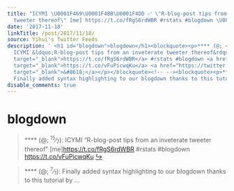 ```yaml
---
title: "ICYMI \U0001F469‍\U0001F4BB\U0001F4DD ✅ \"R-blog-post tips from an inveterate
  tweeter thereof\" [me] https://t.co/fRgS6rdWBR #rstats #blogdown \U0001F46F‍♂️ https://t.co/vFuPicwqKu"
date: '2017-11-18'
linkTitle: /post/2017/11/18/
source: Yihui's Twitter Feeds
description: ' <h1 id="blogdown">blogdown</h1><blockquote><p>**** (@; <sup>15</sup>&frasl;<sub>7</sub>):
  ICYMI &ldquo;R-blog-post tips from an inveterate tweeter thereof&rdquo; [me]<a href="https://t.co/fRgS6rdWBR"
  target="_blank">https://t.co/fRgS6rdWBR</a> #rstats #blogdown <a href="https://t.co/vFuPicwqKu"
  target="_blank">https://t.co/vFuPicwqKu</a> <a href="https://twitter.com/xieyihui/status/931583313063632896"
  target="_blank">&#8618;</a></p></blockquote><!-- --><blockquote><p>**** (@; <sup>7</sup>&frasl;<sub>1</sub>):
  Finally added syntax highlighting to our blogdown thanks to this tutorial by ...'
disable_comments: true
---
```

 <h1 id="blogdown">blogdown</h1><blockquote><p>**** (@; <sup>15</sup>&frasl;<sub>7</sub>): ICYMI &ldquo;R-blog-post tips from an inveterate tweeter thereof&rdquo; [me]<a href="https://t.co/fRgS6rdWBR" target="_blank">https://t.co/fRgS6rdWBR</a> #rstats #blogdown <a href="https://t.co/vFuPicwqKu" target="_blank">https://t.co/vFuPicwqKu</a> <a href="https://twitter.com/xieyihui/status/931583313063632896" target="_blank">&#8618;</a></p></blockquote><!-- --><blockquote><p>**** (@; <sup>7</sup>&frasl;<sub>1</sub>): Finally added syntax highlighting to our blogdown thanks to this tutorial by ...